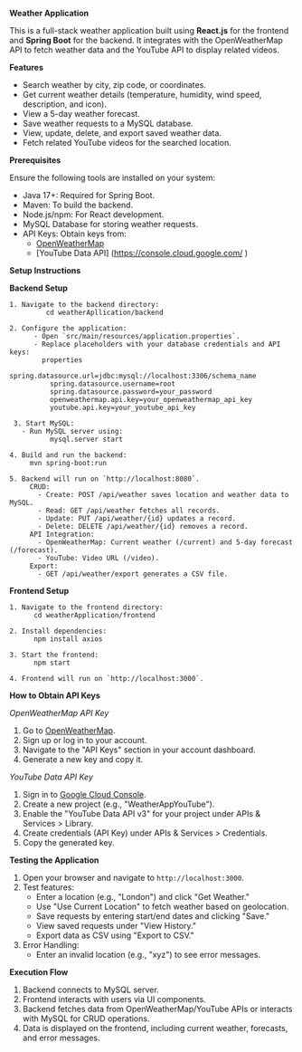 
**Weather Application**

This is a full-stack weather application built using **React.js** for the frontend and **Spring Boot** for the backend. It integrates with the OpenWeatherMap API to fetch weather data and the YouTube API to display related videos.

**Features**
- Search weather by city, zip code, or coordinates.
- Get current weather details (temperature, humidity, wind speed, description, and icon).
- View a 5-day weather forecast.
- Save weather requests to a MySQL database.
- View, update, delete, and export saved weather data.
- Fetch related YouTube videos for the searched location.

**Prerequisites**

Ensure the following tools are installed on your system:
- Java 17+: Required for Spring Boot.
- Maven: To build the backend.
- Node.js/npm: For React development.
- MySQL Database for storing weather requests.
- API Keys: Obtain keys from:
  - [OpenWeatherMap](https://openweathermap.org/api )
  - [YouTube Data API] (https://console.cloud.google.com/ )

**Setup Instructions**

**Backend Setup**

    1. Navigate to the backend directory:
   	         cd weatherApllication/backend
             
    2. Configure the application:
          - Open `src/main/resources/application.properties`.
  	      - Replace placeholders with your database credentials and API keys:
            properties
              spring.datasource.url=jdbc:mysql://localhost:3306/schema_name
              spring.datasource.username=root
              spring.datasource.password=your_password
              openweathermap.api.key=your_openweathermap_api_key
              youtube.api.key=your_youtube_api_key
              
 	 3. Start MySQL:
       - Run MySQL server using:
    	      mysql.server start
            
    4. Build and run the backend:
         mvn spring-boot:run
         
    5. Backend will run on `http://localhost:8080`.
         CRUD: 
           - Create: POST /api/weather saves location and weather data to MySQL.
           - Read: GET /api/weather fetches all records.
           - Update: PUT /api/weather/{id} updates a record.
           - Delete: DELETE /api/weather/{id} removes a record.
         API Integration: 
           - OpenWeatherMap: Current weather (/current) and 5-day forecast (/forecast).
           - YouTube: Video URL (/video).
         Export: 
           - GET /api/weather/export generates a CSV file.
       
**Frontend Setup**

    1. Navigate to the frontend directory:
          cd weatherApplication/frontend
          
    2. Install dependencies:
          npm install axios
          
    3. Start the frontend:
          npm start 
          
    4. Frontend will run on `http://localhost:3000`.

**How to Obtain API Keys**

*OpenWeatherMap API Key*
  1. Go to [OpenWeatherMap](https://openweathermap.org/api).
  2. Sign up or log in to your account.
  3. Navigate to the "API Keys" section in your account dashboard.
  4. Generate a new key and copy it.

*YouTube Data API Key*
  1. Sign in to [Google Cloud Console](https://console.cloud.google.com/).
  2. Create a new project (e.g., "WeatherAppYouTube").
  3. Enable the "YouTube Data API v3" for your project under APIs & Services > Library.
  4. Create credentials (API Key) under APIs & Services > Credentials.
  5. Copy the generated key.

**Testing the Application**
  1. Open your browser and navigate to `http://localhost:3000`.
  2. Test features:
     - Enter a location (e.g., "London") and click "Get Weather."
     - Use "Use Current Location" to fetch weather based on geolocation.
     - Save requests by entering start/end dates and clicking "Save."
     - View saved requests under "View History."
     - Export data as CSV using "Export to CSV."
  3. Error Handling:
     - Enter an invalid location (e.g., "xyz") to see error messages.

**Execution Flow**
  1. Backend connects to MySQL server.
  2. Frontend interacts with users via UI components.
  3. Backend fetches data from OpenWeatherMap/YouTube APIs or interacts with MySQL for CRUD operations.
  4. Data is displayed on the frontend, including current weather, forecasts, and error messages.
